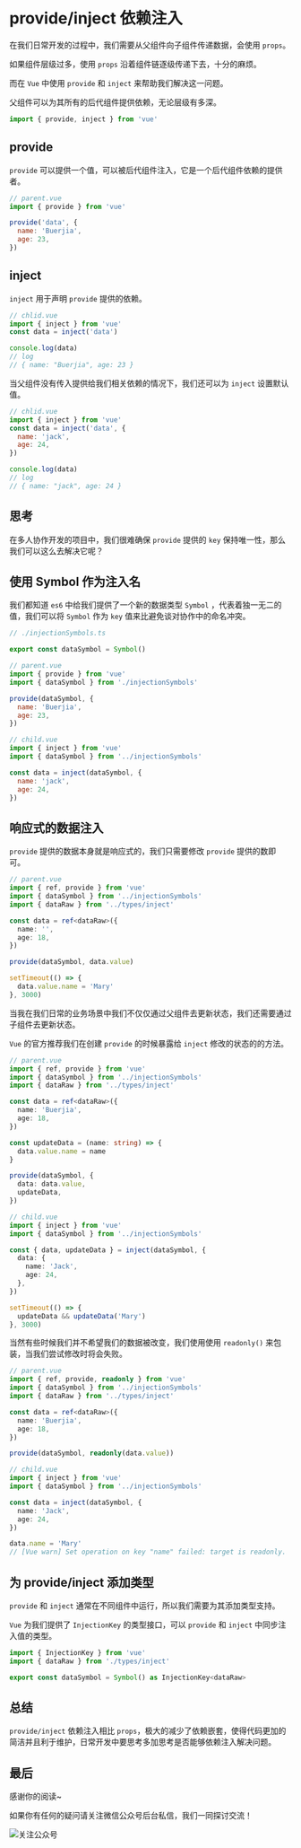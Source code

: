 # provide/inject 依赖注入

在我们日常开发的过程中，我们需要从父组件向子组件传递数据，会使用 `props`。

如果组件层级过多，使用 `props` 沿着组件链逐级传递下去，十分的麻烦。

而在 `Vue` 中使用 `provide` 和 `inject` 来帮助我们解决这一问题。

父组件可以为其所有的后代组件提供依赖，无论层级有多深。

```javascript
import { provide, inject } from 'vue'
```

## provide

`provide` 可以提供一个值，可以被后代组件注入，它是一个后代组件依赖的提供者。

```javascript
// parent.vue
import { provide } from 'vue'

provide('data', {
  name: 'Buerjia',
  age: 23,
})
```

## inject

`inject` 用于声明 `provide` 提供的依赖。

```javascript
// chlid.vue
import { inject } from 'vue'
const data = inject('data')

console.log(data)
// log
// { name: "Buerjia", age: 23 }
```

当父组件没有传入提供给我们相关依赖的情况下，我们还可以为 `inject` 设置默认值。

```javascript
// chlid.vue
import { inject } from 'vue'
const data = inject('data', {
  name: 'jack',
  age: 24,
})

console.log(data)
// log
// { name: "jack", age: 24 }
```

## 思考

在多人协作开发的项目中，我们很难确保 `provide` 提供的 `key` 保持唯一性，那么我们可以这么去解决它呢？

## 使用 Symbol 作为注入名

我们都知道 `es6` 中给我们提供了一个新的数据类型 `Symbol` ，代表着独一无二的值，我们可以将 `Symbol` 作为 `key` 值来比避免谈对协作中的命名冲突。

```typescript
// ./injectionSymbols.ts

export const dataSymbol = Symbol()
```

```javascript
// parent.vue
import { provide } from 'vue'
import { dataSymbol } from './injectionSymbols'

provide(dataSymbol, {
  name: 'Buerjia',
  age: 23,
})
```

```javascript
// child.vue
import { inject } from 'vue'
import { dataSymbol } from '../injectionSymbols'

const data = inject(dataSymbol, {
  name: 'jack',
  age: 24,
})
```

## 响应式的数据注入

`provide` 提供的数据本身就是响应式的，我们只需要修改 `provide` 提供的数即可。

```typescript
// parent.vue
import { ref, provide } from 'vue'
import { dataSymbol } from '../injectionSymbols'
import { dataRaw } from '../types/inject'

const data = ref<dataRaw>({
  name: '',
  age: 18,
})

provide(dataSymbol, data.value)

setTimeout(() => {
  data.value.name = 'Mary'
}, 3000)
```

当我在我们日常的业务场景中我们不仅仅通过父组件去更新状态，我们还需要通过子组件去更新状态。

`Vue` 的官方推荐我们在创建 `provide` 的时候暴露给 `inject` 修改的状态的的方法。

```typescript
// parent.vue
import { ref, provide } from 'vue'
import { dataSymbol } from '../injectionSymbols'
import { dataRaw } from '../types/inject'

const data = ref<dataRaw>({
  name: 'Buerjia',
  age: 18,
})

const updateData = (name: string) => {
  data.value.name = name
}

provide(dataSymbol, {
  data: data.value,
  updateData,
})
```

```typescript
// child.vue
import { inject } from 'vue'
import { dataSymbol } from '../injectionSymbols'

const { data, updateData } = inject(dataSymbol, {
  data: {
    name: 'Jack',
    age: 24,
  },
})

setTimeout(() => {
  updateData && updateData('Mary')
}, 3000)
```

当然有些时候我们并不希望我们的数据被改变，我们使用使用 `readonly()` 来包装，当我们尝试修改时将会失败。

```typescript
// parent.vue
import { ref, provide, readonly } from 'vue'
import { dataSymbol } from '../injectionSymbols'
import { dataRaw } from '../types/inject'

const data = ref<dataRaw>({
  name: 'Buerjia',
  age: 18,
})

provide(dataSymbol, readonly(data.value))
```

```typescript
// child.vue
import { inject } from 'vue'
import { dataSymbol } from '../injectionSymbols'

const data = inject(dataSymbol, {
  name: 'Jack',
  age: 24,
})

data.name = 'Mary'
// [Vue warn] Set operation on key "name" failed: target is readonly.
```

## 为 provide/inject 添加类型

`provide` 和 `inject` 通常在不同组件中运行，所以我们需要为其添加类型支持。

`Vue` 为我们提供了 `InjectionKey` 的类型接口，可以 `provide` 和 `inject` 中同步注入值的类型。

```typescript
import { InjectionKey } from 'vue'
import { dataRaw } from './types/inject'

export const dataSymbol = Symbol() as InjectionKey<dataRaw>
```

## 总结

`provide/inject` 依赖注入相比 `props`，极大的减少了依赖嵌套，使得代码更加的简洁并且利于维护，日常开发中要思考多加思考是否能够依赖注入解决问题。

## 最后

感谢你的阅读~

如果你有任何的疑问请关注微信公众号后台私信，我们一同探讨交流！

![关注公众号](/assets/subscription.webp)
